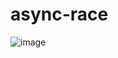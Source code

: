 # async-race

![image](https://github.com/Fileofish/async-race/assets/116718268/2f5d2e63-8ae3-438f-98d0-d54066475de9)
